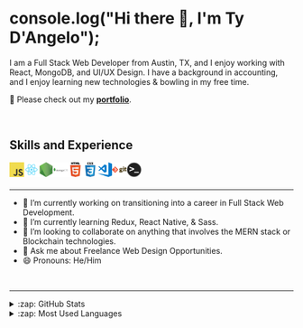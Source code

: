 # console.log("Hi there 👋, I'm Ty D'Angelo");
 
I am a Full Stack Web Developer from Austin, TX, and I enjoy working with React, MongoDB, and UI/UX Design. I have a background in accounting, and I enjoy learning new technologies & bowling in my free time. 

:floppy_disk: Please check out my [**portfolio**](https://tydangelo18.github.io/react-portfolio/#/).

<br />

## Skills and Experience

<img align="left" alt="Javascript" width="26px" src="https://raw.githubusercontent.com/github/explore/80688e429a7d4ef2fca1e82350fe8e3517d3494d/topics/javascript/javascript.png" />
<img align="left" alt="React" width="26px" src="https://raw.githubusercontent.com/github/explore/80688e429a7d4ef2fca1e82350fe8e3517d3494d/topics/react/react.png" />
<img align="left" alt="Nodejs" width="26px" src="https://raw.githubusercontent.com/github/explore/80688e429a7d4ef2fca1e82350fe8e3517d3494d/topics/nodejs/nodejs.png" />
<img align="left" alt="MongoDB" width="26px" src="https://raw.githubusercontent.com/github/explore/80688e429a7d4ef2fca1e82350fe8e3517d3494d/topics/mongodb/mongodb.png" />
<img align="left" alt="HTML" width="26px" src="https://raw.githubusercontent.com/github/explore/80688e429a7d4ef2fca1e82350fe8e3517d3494d/topics/html/html.png" />
<img align="left" alt="CSS" width="26px" src="https://raw.githubusercontent.com/github/explore/80688e429a7d4ef2fca1e82350fe8e3517d3494d/topics/css/css.png" />
<img align="left" alt="Visual-Studio-Code" width="26px" src="https://raw.githubusercontent.com/github/explore/80688e429a7d4ef2fca1e82350fe8e3517d3494d/topics/visual-studio-code/visual-studio-code.png" />
<img align="left" alt="git" width="26px" src="https://raw.githubusercontent.com/github/explore/80688e429a7d4ef2fca1e82350fe8e3517d3494d/topics/git/git.png" />
<img align="left" alt="terminal" width="26px" src="https://raw.githubusercontent.com/github/explore/80688e429a7d4ef2fca1e82350fe8e3517d3494d/topics/terminal/terminal.png" />

<br />
<br />
<hr />

- 🔭 I’m currently working on transitioning into a career in Full Stack Web Development.  
- 🌱 I’m currently learning Redux, React Native, & Sass. 
- 👯 I’m looking to collaborate on anything that involves the MERN stack or Blockchain technologies.  
- 💬 Ask me about Freelance Web Design Opportunities. 
- 😄 Pronouns: He/Him 

<br />
<hr />

<details>
  <summary>:zap: GitHub Stats</summary>

  <img align="left" alt="Ty's Github Stats" src="https://github-readme-stats.vercel.app/api?username=tydangelo18&show_icons=true&hide_border=true" />

</details>

<details>
  <summary>:zap: Most Used Languages</summary>

<img align="left" alt="Anna's GitHub Top Languages" src="https://github-readme-stats.vercel.app/api/top-langs/?username=tydangelo18" />

</details>










